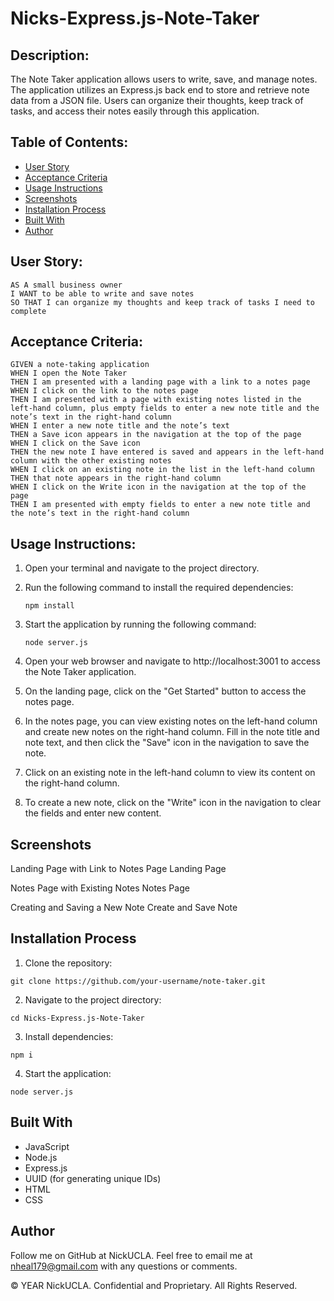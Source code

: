# Nicks-Express.js-Note-Taker

## Description:

The Note Taker application allows users to write, save, and manage notes. The application utilizes an Express.js back end to store and retrieve note data from a JSON file. Users can organize their thoughts, keep track of tasks, and access their notes easily through this application.

## Table of Contents:

- [User Story](#user-story)
- [Acceptance Criteria](#acceptance-criteria)
- [Usage Instructions](#usage-instructions)
- [Screenshots](#screenshots)
- [Installation Process](#installation-process)
- [Built With](#built-with)
- [Author](#author)

## User Story:

```
AS A small business owner
I WANT to be able to write and save notes
SO THAT I can organize my thoughts and keep track of tasks I need to complete
```

## Acceptance Criteria:

```
GIVEN a note-taking application
WHEN I open the Note Taker
THEN I am presented with a landing page with a link to a notes page
WHEN I click on the link to the notes page
THEN I am presented with a page with existing notes listed in the left-hand column, plus empty fields to enter a new note title and the note’s text in the right-hand column
WHEN I enter a new note title and the note’s text
THEN a Save icon appears in the navigation at the top of the page
WHEN I click on the Save icon
THEN the new note I have entered is saved and appears in the left-hand column with the other existing notes
WHEN I click on an existing note in the list in the left-hand column
THEN that note appears in the right-hand column
WHEN I click on the Write icon in the navigation at the top of the page
THEN I am presented with empty fields to enter a new note title and the note’s text in the right-hand column
```

## Usage Instructions:

1. Open your terminal and navigate to the project directory.

2. Run the following command to install the required dependencies:
   ```
   npm install
   ```
3. Start the application by running the following command:
   ```
   node server.js
   ```
4. Open your web browser and navigate to http://localhost:3001 to access the Note Taker application.

5. On the landing page, click on the "Get Started" button to access the notes page.

6. In the notes page, you can view existing notes on the left-hand column and create new notes on the right-hand column. Fill in the note title and note text, and then click the "Save" icon in the navigation to save the note.

7. Click on an existing note in the left-hand column to view its content on the right-hand column.

8. To create a new note, click on the "Write" icon in the navigation to clear the fields and enter new content.

## Screenshots

Landing Page with Link to Notes Page
Landing Page

Notes Page with Existing Notes
Notes Page

Creating and Saving a New Note
Create and Save Note

## Installation Process

1. Clone the repository:

```
git clone https://github.com/your-username/note-taker.git
```

2. Navigate to the project directory:

```
cd Nicks-Express.js-Note-Taker
```

3. Install dependencies:

```
npm i
```

4. Start the application:

```
node server.js
```

## Built With

- JavaScript
- Node.js
- Express.js
- UUID (for generating unique IDs)
- HTML
- CSS

## Author

Follow me on GitHub at NickUCLA. Feel free to email me at nheal179@gmail.com with any questions or comments.

© YEAR NickUCLA. Confidential and Proprietary. All Rights Reserved.
